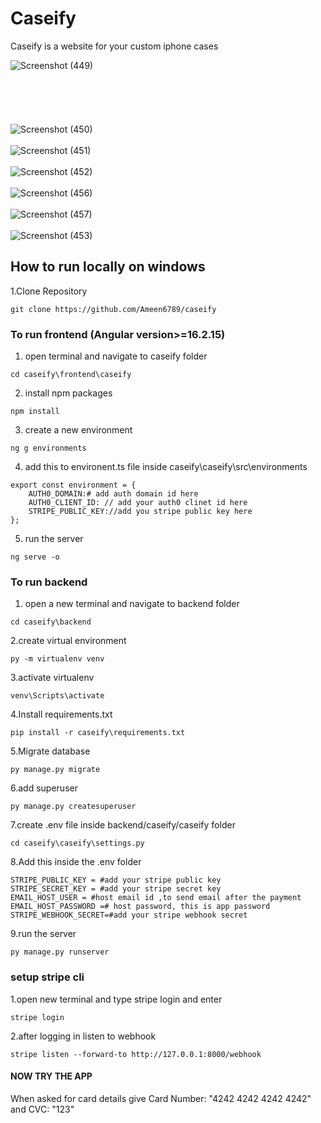 # Caseify
Caseify is a website for your custom iphone cases 


![Screenshot (449)](https://github.com/user-attachments/assets/f880d45d-b422-4006-a416-6bd9298b613c)<br/><br/>
<br/><br/><br/><br/>
![Screenshot (450)](https://github.com/user-attachments/assets/664c56db-a872-4ed4-b442-0f185571a982)
</br>
</br>
![Screenshot (451)](https://github.com/user-attachments/assets/59accdf0-6f4e-4a78-93d2-b58d6b6cdc25)
</br>
</br>
![Screenshot (452)](https://github.com/user-attachments/assets/c3c9c7eb-2b1b-46af-82d5-88426a34cd5d)
<br>
<br>
![Screenshot (456)](https://github.com/user-attachments/assets/0ac65408-0d39-443c-859b-356139b156d7)
<br>
<br>
![Screenshot (457)](https://github.com/user-attachments/assets/07a48fe6-6aee-4321-b8de-233fb01db2cb)
<br>
<br>
![Screenshot (453)](https://github.com/user-attachments/assets/3cb2737c-75d9-44d0-a467-611b9b41f3c0)

## How to run locally on windows
1.Clone Repository

```
git clone https://github.com/Ameen6789/caseify
```
### To run frontend (Angular version>=16.2.15)
1. open terminal and navigate to caseify folder
```
cd caseify\frontend\caseify
```
2. install npm packages
```
npm install
```
3. create a new environment
```
ng g environments
```
4. add this to environent.ts file inside caseify\caseify\src\environments
```
export const environment = {
    AUTH0_DOMAIN:# add auth domain id here
    AUTH0_CLIENT_ID: // add your auth0 clinet id here
    STRIPE_PUBLIC_KEY://add you stripe public key here
};
```
5. run the server
```
ng serve -o
```

### To run backend
1. open a new terminal and navigate to backend folder 

```
cd caseify\backend
```
2.create virtual environment

```
py -m virtualenv venv
```
3.activate virtualenv
```
venv\Scripts\activate
```
4.Install requirements.txt
```
pip install -r caseify\requirements.txt
```
5.Migrate database
```
py manage.py migrate
```
6.add superuser
```
py manage.py createsuperuser
```
7.create .env file inside backend/caseify/caseify folder
```
cd caseify\caseify\settings.py
```
8.Add this inside the .env folder
```
STRIPE_PUBLIC_KEY = #add your stripe public key
STRIPE_SECRET_KEY = #add your stripe secret key
EMAIL_HOST_USER = #host email id ,to send email after the payment
EMAIL_HOST_PASSWORD =# host password, this is app password
STRIPE_WEBHOOK_SECRET=#add your stripe webhook secret
```
9.run the server
```
py manage.py runserver
```
### setup stripe cli

1.open new terminal and type stripe login and enter
```
stripe login
```
2.after logging in listen to webhook
```
stripe listen --forward-to http://127.0.0.1:8000/webhook
```

#### NOW TRY THE APP

When asked for card details  give Card Number: "4242 4242 4242 4242" and CVC: "123" 





